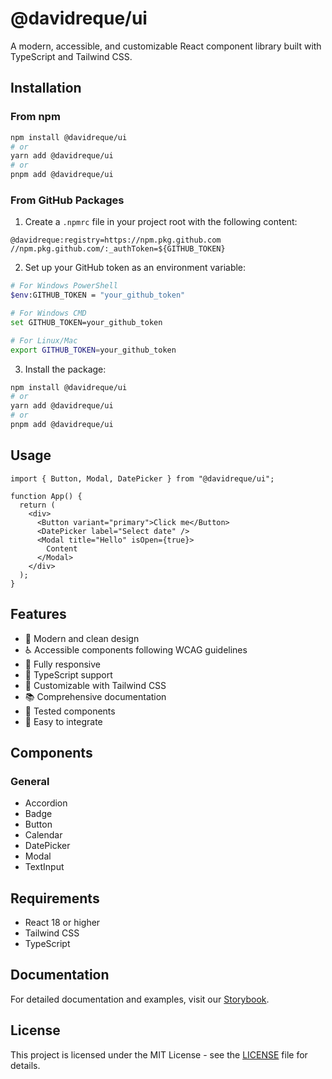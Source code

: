 # @davidreque/ui

A modern, accessible, and customizable React component library built with TypeScript and Tailwind CSS.

## Installation

### From npm

```bash
npm install @davidreque/ui
# or
yarn add @davidreque/ui
# or
pnpm add @davidreque/ui
```

### From GitHub Packages

1. Create a `.npmrc` file in your project root with the following content:

```
@davidreque:registry=https://npm.pkg.github.com
//npm.pkg.github.com/:_authToken=${GITHUB_TOKEN}
```

2. Set up your GitHub token as an environment variable:

```bash
# For Windows PowerShell
$env:GITHUB_TOKEN = "your_github_token"

# For Windows CMD
set GITHUB_TOKEN=your_github_token

# For Linux/Mac
export GITHUB_TOKEN=your_github_token
```

3. Install the package:

```bash
npm install @davidreque/ui
# or
yarn add @davidreque/ui
# or
pnpm add @davidreque/ui
```

## Usage

```tsx
import { Button, Modal, DatePicker } from "@davidreque/ui";

function App() {
  return (
    <div>
      <Button variant="primary">Click me</Button>
      <DatePicker label="Select date" />
      <Modal title="Hello" isOpen={true}>
        Content
      </Modal>
    </div>
  );
}
```

## Features

- 🎨 Modern and clean design
- ♿ Accessible components following WCAG guidelines
- 📱 Fully responsive
- 🎯 TypeScript support
- 🎨 Customizable with Tailwind CSS
- 📚 Comprehensive documentation
- 🧪 Tested components
- 🔧 Easy to integrate

## Components

### General

- Accordion
- Badge
- Button
- Calendar
- DatePicker
- Modal
- TextInput

## Requirements

- React 18 or higher
- Tailwind CSS
- TypeScript

## Documentation

For detailed documentation and examples, visit our [Storybook](https://67d6654e18e3f22026359e64-wbgkvwqltm.chromatic.com/).

## License

This project is licensed under the MIT License - see the [LICENSE](LICENSE) file for details.
